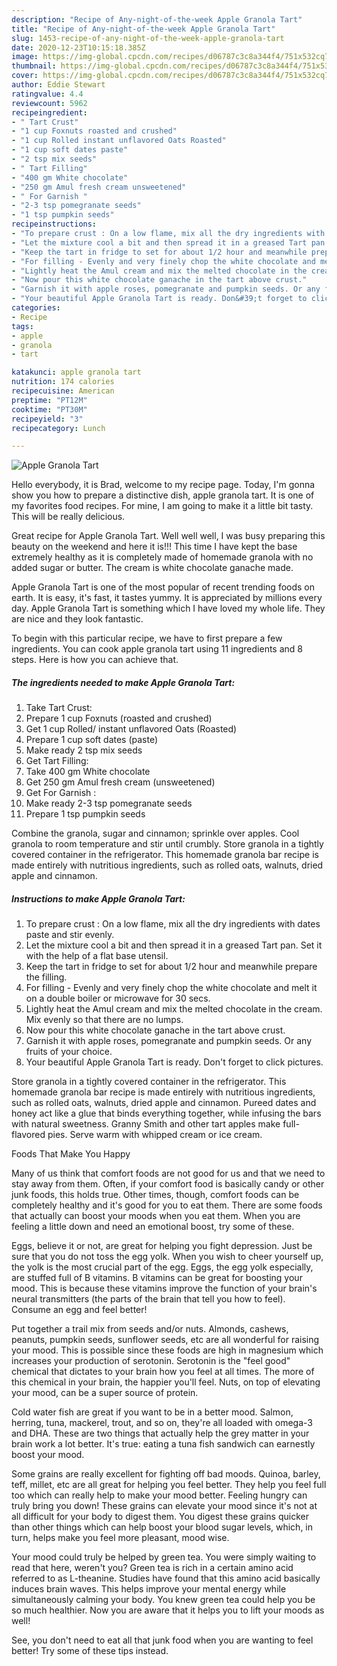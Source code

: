 ```yaml
---
description: "Recipe of Any-night-of-the-week Apple Granola Tart"
title: "Recipe of Any-night-of-the-week Apple Granola Tart"
slug: 1453-recipe-of-any-night-of-the-week-apple-granola-tart
date: 2020-12-23T10:15:18.385Z
image: https://img-global.cpcdn.com/recipes/d06787c3c8a344f4/751x532cq70/apple-granola-tart-recipe-main-photo.jpg
thumbnail: https://img-global.cpcdn.com/recipes/d06787c3c8a344f4/751x532cq70/apple-granola-tart-recipe-main-photo.jpg
cover: https://img-global.cpcdn.com/recipes/d06787c3c8a344f4/751x532cq70/apple-granola-tart-recipe-main-photo.jpg
author: Eddie Stewart
ratingvalue: 4.4
reviewcount: 5962
recipeingredient:
- " Tart Crust"
- "1 cup Foxnuts roasted and crushed"
- "1 cup Rolled instant unflavored Oats Roasted"
- "1 cup soft dates paste"
- "2 tsp mix seeds"
- " Tart Filling"
- "400 gm White chocolate"
- "250 gm Amul fresh cream unsweetened"
- " For Garnish "
- "2-3 tsp pomegranate seeds"
- "1 tsp pumpkin seeds"
recipeinstructions:
- "To prepare crust : On a low flame, mix all the dry ingredients with dates paste and stir evenly."
- "Let the mixture cool a bit and then spread it in a greased Tart pan. Set it with the help of a flat base utensil."
- "Keep the tart in fridge to set for about 1/2 hour and meanwhile prepare the filling."
- "For filling - Evenly and very finely chop the white chocolate and melt it on a double boiler or microwave for 30 secs."
- "Lightly heat the Amul cream and mix the melted chocolate in the cream. Mix evenly so that there are no lumps."
- "Now pour this white chocolate ganache in the tart above crust."
- "Garnish it with apple roses, pomegranate and pumpkin seeds. Or any fruits of your choice."
- "Your beautiful Apple Granola Tart is ready. Don&#39;t forget to click pictures."
categories:
- Recipe
tags:
- apple
- granola
- tart

katakunci: apple granola tart 
nutrition: 174 calories
recipecuisine: American
preptime: "PT12M"
cooktime: "PT30M"
recipeyield: "3"
recipecategory: Lunch

---
```



![Apple Granola Tart](https://img-global.cpcdn.com/recipes/d06787c3c8a344f4/751x532cq70/apple-granola-tart-recipe-main-photo.jpg)

Hello everybody, it is Brad, welcome to my recipe page. Today, I'm gonna show you how to prepare a distinctive dish, apple granola tart. It is one of my favorites food recipes. For mine, I am going to make it a little bit tasty. This will be really delicious.

Great recipe for Apple Granola Tart. Well well well, I was busy preparing this beauty on the weekend and here it is!!! This time I have kept the base extremely healthy as it is completely made of homemade granola with no added sugar or butter. The cream is white chocolate ganache made.

Apple Granola Tart is one of the most popular of recent trending foods on earth. It is easy, it's fast, it tastes yummy. It is appreciated by millions every day. Apple Granola Tart is something which I have loved my whole life. They are nice and they look fantastic.


To begin with this particular recipe, we have to first prepare a few ingredients. You can cook apple granola tart using 11 ingredients and 8 steps. Here is how you can achieve that.

<!--inarticleads1-->

##### The ingredients needed to make Apple Granola Tart:

1. Take  Tart Crust:
1. Prepare 1 cup Foxnuts (roasted and crushed)
1. Get 1 cup Rolled/ instant unflavored Oats (Roasted)
1. Prepare 1 cup soft dates (paste)
1. Make ready 2 tsp mix seeds
1. Get  Tart Filling:
1. Take 400 gm White chocolate
1. Get 250 gm Amul fresh cream (unsweetened)
1. Get  For Garnish :
1. Make ready 2-3 tsp pomegranate seeds
1. Prepare 1 tsp pumpkin seeds


Combine the granola, sugar and cinnamon; sprinkle over apples. Cool granola to room temperature and stir until crumbly. Store granola in a tightly covered container in the refrigerator. This homemade granola bar recipe is made entirely with nutritious ingredients, such as rolled oats, walnuts, dried apple and cinnamon. 

<!--inarticleads2-->

##### Instructions to make Apple Granola Tart:

1. To prepare crust : On a low flame, mix all the dry ingredients with dates paste and stir evenly.
1. Let the mixture cool a bit and then spread it in a greased Tart pan. Set it with the help of a flat base utensil.
1. Keep the tart in fridge to set for about 1/2 hour and meanwhile prepare the filling.
1. For filling - Evenly and very finely chop the white chocolate and melt it on a double boiler or microwave for 30 secs.
1. Lightly heat the Amul cream and mix the melted chocolate in the cream. Mix evenly so that there are no lumps.
1. Now pour this white chocolate ganache in the tart above crust.
1. Garnish it with apple roses, pomegranate and pumpkin seeds. Or any fruits of your choice.
1. Your beautiful Apple Granola Tart is ready. Don&#39;t forget to click pictures.


Store granola in a tightly covered container in the refrigerator. This homemade granola bar recipe is made entirely with nutritious ingredients, such as rolled oats, walnuts, dried apple and cinnamon. Pureed dates and honey act like a glue that binds everything together, while infusing the bars with natural sweetness. Granny Smith and other tart apples make full-flavored pies. Serve warm with whipped cream or ice cream. 

Foods That Make You Happy


Many of us think that comfort foods are not good for us and that we need to stay away from them. Often, if your comfort food is basically candy or other junk foods, this holds true. Other times, though, comfort foods can be completely healthy and it's good for you to eat them. There are some foods that actually can boost your moods when you eat them. When you are feeling a little down and need an emotional boost, try some of these.

Eggs, believe it or not, are great for helping you fight depression. Just be sure that you do not toss the egg yolk. When you wish to cheer yourself up, the yolk is the most crucial part of the egg. Eggs, the egg yolk especially, are stuffed full of B vitamins. B vitamins can be great for boosting your mood. This is because these vitamins improve the function of your brain's neural transmitters (the parts of the brain that tell you how to feel). Consume an egg and feel better!

Put together a trail mix from seeds and/or nuts. Almonds, cashews, peanuts, pumpkin seeds, sunflower seeds, etc are all wonderful for raising your mood. This is possible since these foods are high in magnesium which increases your production of serotonin. Serotonin is the "feel good" chemical that dictates to your brain how you feel at all times. The more of this chemical in your brain, the happier you'll feel. Nuts, on top of elevating your mood, can be a super source of protein.

Cold water fish are great if you want to be in a better mood. Salmon, herring, tuna, mackerel, trout, and so on, they're all loaded with omega-3 and DHA. These are two things that actually help the grey matter in your brain work a lot better. It's true: eating a tuna fish sandwich can earnestly boost your mood. 

Some grains are really excellent for fighting off bad moods. Quinoa, barley, teff, millet, etc are all great for helping you feel better. They help you feel full too which can really help to make your mood better. Feeling hungry can truly bring you down! These grains can elevate your mood since it's not at all difficult for your body to digest them. You digest these grains quicker than other things which can help boost your blood sugar levels, which, in turn, helps make you feel more pleasant, mood wise.

Your mood could truly be helped by green tea. You were simply waiting to read that here, weren't you? Green tea is rich in a certain amino acid referred to as L-theanine. Studies have found that this amino acid basically induces brain waves. This helps improve your mental energy while simultaneously calming your body. You knew green tea could help you be so much healthier. Now you are aware that it helps you to lift your moods as well!

See, you don't need to eat all that junk food when you are wanting to feel better! Try  some  of  these  tips  instead.

